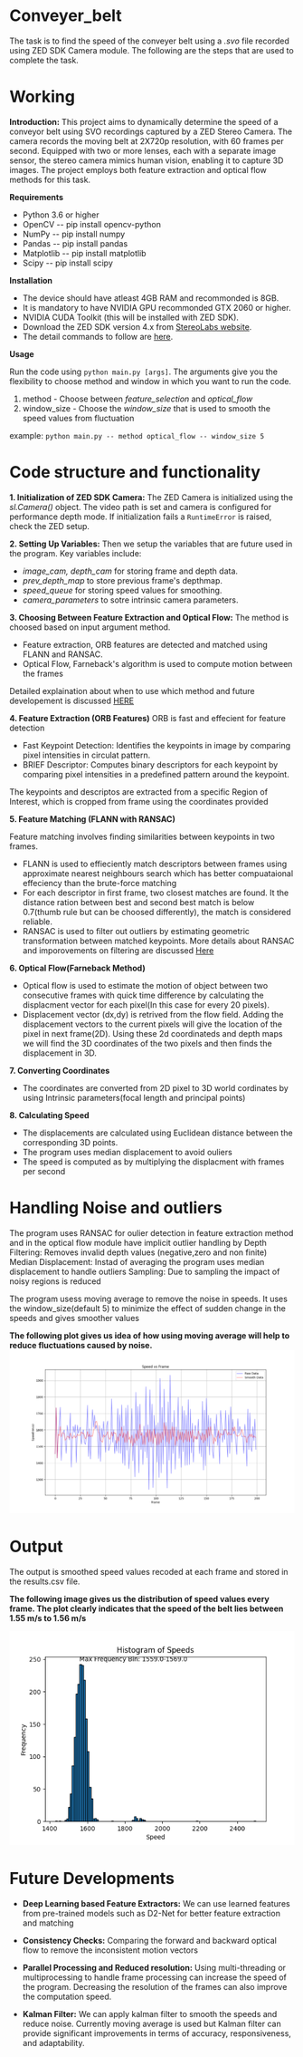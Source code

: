 # Conveyer_belt

The task is to find the speed of the conveyer belt using a _.svo_ file recorded using ZED SDK Camera module. The following are the steps that are used to complete the task.
# Working

**Introduction:** 
This project aims to dynamically determine the speed of a conveyor belt using SVO recordings captured by a ZED Stereo Camera. The camera records the moving belt at 2X720p resolution, with 60 frames per second. Equipped with two or more lenses, each with a separate image sensor, the stereo camera mimics human vision, enabling it to capture 3D images. The project employs both feature extraction and optical flow methods for this task.

**Requirements**
* Python 3.6 or higher
* OpenCV -- pip install opencv-python
* NumPy -- pip install numpy
* Pandas -- pip install pandas
* Matplotlib -- pip install matplotlib
* Scipy -- pip install scipy

**Installation**
* The device should have atleast 4GB RAM and recommonded is 8GB.
* It is mandatory to have NVIDIA GPU recommonded GTX 2060 or higher.
* NVIDIA CUDA Toolkit (this will be installed with ZED SDK).
* Download the ZED SDK version 4.x from [StereoLabs website](https://www.stereolabs.com/developers).
* The detail commands to follow are [here](./Descriptions/commands_to_install_ZED_SDK.md).

**Usage**

Run the code using `python main.py [args]`.
The arguments give you the flexibility to choose method and window in which you want to run the code.
1) method - Choose between _feature_selection_ and _optical_flow_
2) window_size - Choose the _window_size_ that is used to smooth the speed values from fluctuation

example: `python main.py -- method optical_flow -- window_size 5`

# Code structure and functionality

**1. Initialization of ZED SDK Camera:**
The ZED Camera is initialized using the _sl.Camera()_ object. The video path is set and camera is configured for 
performance depth mode. If initialization fails a `RuntimeError` is raised, check the ZED setup.

**2. Setting Up Variables:**
Then we setup the variables that are future used in the program. Key variables include:
* _image_cam,_ _depth_cam_ for storing frame and depth data.
* _prev_depth_map_ to store previous frame's depthmap.
* _speed_queue_ for storing speed values for smoothing.
* _camera_parameters_ to sotre intrinsic camera parameters.

**3. Choosing Between Feature Extraction and Optical Flow:**
The method is choosed based on input argument method. 
* Feature extraction, ORB features are detected and matched using FLANN and RANSAC. 
* Optical Flow, Farneback's algorithm is used to compute motion between the frames

Detailed explaination about when to use which method and future developement is discussed [HERE](Descriptions/Choosing_method.md)

**4. Feature Extraction (ORB Features)**
ORB is fast and effecient for feature detection
* Fast Keypoint Detection: Identifies the keypoints in image by comparing pixel intensities in circulat pattern.
* BRIEF Descriptor: Computes binary descriptors for each keypoint by comparing pixel intensities in a predefined pattern around the keypoint.

The keypoints and descriptos are extracted from a specific Region of Interest, which is cropped from frame using the coordinates provided

**5. Feature Matching (FLANN with RANSAC)**

Feature matching involves finding similarities between keypoints in two frames. 

* FLANN is used to effieciently match descriptors between frames using approximate nearest neighbours search which has better compuataional effeciency than the brute-force matching
* For each descriptor in first frame, two closest matches are found. It the distance ration between best and second best match is below 0.7(thumb rule but can be choosed differently), the match is considered reliable.
* RANSAC is used to filter out outliers by estimating geometric transformation between matched keypoints. More details about RANSAC and imporovements on filtering are discussed [Here](Descriptions/Outlier_handling.md)


**6. Optical Flow(Farneback Method)**
* Optical flow is used to estimate the motion of object between two consecutive frames with quick time difference by calculating the displacment vector for each pixel(In this case for every 20 pixels).
* Displacement vector (dx,dy) is retrived from the flow field. Adding the displacement vectors to the current pixels will give the location of the pixel in next frame(2D). Using these 2d coordinateds and depth maps we will find the 3D coordinates of the two pixels and then finds the displacement in 3D.

**7. Converting Coordinates**

* The coordinates are converted from 2D pixel to 3D world cordinates by using Intrinsic parameters(focal length and principal points)

**8. Calculating Speed**

* The displacements are calculated using Euclidean distance between the corresponding 3D points.
* The program uses median displacement to avoid ouliers
* The speed is computed as by multiplying the displacment with frames per second

# Handling Noise and outliers

The program uses RANSAC for oulier detection in feature extraction method and in the optical flow module have implicit outlier handling by
Depth Filtering: Removes invalid depth values (negative,zero and non finite)
Median Displacement: Instad of averaging the program uses median displacement to handle outliers
Sampling: Due to sampling the impact of noisy regions is reduced

The program usess moving average to remove the noise in speeds. It uses the window_size(default 5) to minimize the effect of sudden change in the speeds and gives smoother values

**The following plot gives us idea of how using moving average will help to reduce fluctuations caused by noise.** 
![Raw speed vs Moving average speed](Plots/plot.png)

# Output
The output is smoothed speed values recoded at each frame and stored in the results.csv file.

**The following image gives us the distribution of speed values every frame. The plot clearly indicates that the speed of the belt lies between 1.55 m/s to 1.56 m/s**

![Distribution of speeds among frames](Plots/plot_hist_annotated.png)

# Future Developments

* **Deep Learning based Feature Extractors:** We can use learned features from pre-trained models such as D2-Net for better feature extraction and matching

* **Consistency Checks:** Comparing the forward and backward optical flow to remove the inconsistent motion vectors

* **Parallel Processing and Reduced resolution:** Using multi-threading or multiprocessing to handle frame processing can increase the speed of the program. Decreasing the resolution of the frames can also improve the computation speed.

* **Kalman Filter:** We can apply kalman filter to smooth the speeds and reduce noise. Currently moving average is used but Kalman filter can provide significant improvements in terms of accuracy, responsiveness, and adaptability.
